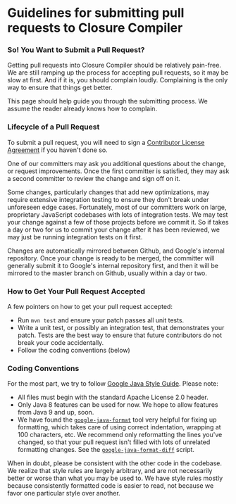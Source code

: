 # Guidelines for submitting pull requests to Closure Compiler

### So! You Want to Submit a Pull Request?

Getting pull requests into Closure Compiler should be relatively pain-free. We are still ramping up the process for accepting pull requests, so it may be slow at first. And if it is, you should complain loudly. Complaining is the only way to ensure that things get better. 

This page should help guide you through the submitting process. We assume the reader already knows how to complain.

### Lifecycle of a Pull Request

To submit a pull request, you will need to sign a [Contributor License Agreement](https://github.com/google/closure-compiler#submitting-patches) if you haven't done so. 

One of our committers may ask you additional questions about the change, or request improvements. Once the first committer is satisfied, they may ask a second committer to review the change and sign off on it.

Some changes, particularly changes that add new optimizations, may require extensive integration testing to ensure they don't break under unforeseen edge cases. Fortunately, most of our committers work on large, proprietary JavaScript codebases with lots of integration tests. We may test your change against a few of those projects before we commit it. So if takes a day or two for us to commit your change after it has been reviewed, we may just be running integration tests on it first.

Changes are automatically mirrored between Github, and Google's internal repository. Once your change is ready to be merged, the committer will generally submit it to Google's internal repository first, and then it will be mirrored to the master branch on Github, usually within a day or two.

### How to Get Your Pull Request Accepted

A few pointers on how to get your pull request accepted:
- Run `mvn test` and ensure your patch passes all unit tests.
- Write a unit test, or possibly an integration test, that demonstrates your patch. Tests are the best way to ensure that future contributors do not break your code accidentally.
- Follow the coding conventions (below)

### Coding Conventions

For the most part, we try to follow [Google Java Style Guide](https://google.github.io/styleguide/javaguide.html). Please note:

- All files must begin with the standard Apache License 2.0 header.
- Only Java 8 features can be used for now. We hope to allow features from Java 9 and up, soon. 
- We have found the [`google-java-format`](https://github.com/google/google-java-format) tool very helpful for fixing up formatting, which takes care of using correct indentation, wrapping at 100 characters, etc. We recommend only reformatting the lines you've changed, so that your pull request isn't filled with lots of unrelated formatting changes. See the [`google-java-format-diff`](https://github.com/google/google-java-format/blob/master/scripts/google-java-format-diff.py) script.

When in doubt, please be consistent with the other code in the codebase. We realize that style rules are largely arbitrary, and are not necessarily better or worse than what you may be used to. We have style rules mostly because consistently formatted code is easier to read, not because we favor one particular style over another.